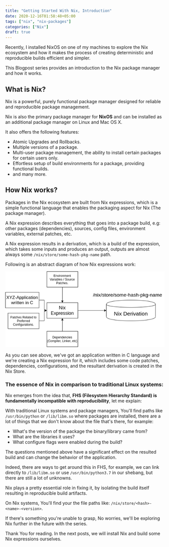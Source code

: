 ```yaml
---
title: "Getting Started With Nix, Introduction"
date: 2020-12-16T01:58:48+05:00
tags: ["nix", "nix-packages"]
categories: ["Nix"]
draft: true
---
```


Recently, I installed NixOS on one of my machines to explore the Nix ecosystem and how it makes the process of creating deterministic and reproducible builds efficient
and simpler.

This Blogpost series provides an introduction to the Nix package manager and how it works.

## What is Nix?

Nix is a powerful, purely functional package manager designed for reliable and reproducible package management.

Nix is also the primary package manager for **NixOS** and can be installed as an additional package manager on Linux and Mac OS X.

It also offers the following features:

- Atomic Upgrades and Rollbacks.
- Multiple versions of a package.
- Multi-user package management, the ability to install certain packages for certain users only.
- Effortless setup of build environments for a package, providing functional builds.
- and many more.

## How Nix works?

Packages in the Nix ecosystem are built from Nix expressions, which is a simple functional language that enables the packaging aspect for Nix (The package manager).

A Nix expression describes everything that goes into a package build, e.g: other packages (dependencies), sources, config files, environment variables, external patches, etc.

A Nix expression results in a derivation, which is a build of the expression, which takes some inputs and produces an output, outputs are almost always some `/nix/store/some-hash-pkg-name` path.

Following is an abstract diagram of how Nix expressions work:

![How Nix Expressions work](/images/posts-static/nix-pkg-101/nix-expression-101.png)

As you can see above, we've got an application written in C language and we're creating a Nix expression for it, which includes some code patches, dependencies, configurations, and the resultant derivation is created in the Nix Store.
### The essence of Nix in comparison to traditional Linux systems:

Nix emerges from the idea that, **FHS (Filesystem Hierarchy Standard) is fundamentally incompatible with reproducibility**, let me explain:

With traditional Linux systems and package managers, You'll find paths like `/usr/bin/python` or `/lib/libm.so` where packages are installed, there are a lot of things that we don't know about the file that's there, for example:

- What's the version of the package the binary/library came from?
- What are the libraries it uses?
- What configure flags were enabled during the build?

The questions mentioned above have a significant effect on the resulted build and can change the behavior of the application.

Indeed, there are ways to get around this in FHS, for example, we can link directly to `/lib/libm.so` or use `/usr/bin/python3.7` in our shebang, but there are still a lot of unknowns.

Nix plays a pretty essential role in fixing it, by isolating the build itself resulting in reproducible build artifacts.

On Nix systems, You'll find your the file paths like: `/nix/store/<hash>-<name>-<version>`.

If there's something you're unable to grasp, No worries, we'll be exploring Nix further in the future with the series.

Thank You for reading. In the next posts, we will install Nix and build some Nix expressions ourselves.

